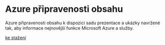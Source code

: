 <div>
<h1>Azure připravenosti obsahu</h1>
<p>Azure připravenosti obsahu k dispozici sadu prezentace a ukázky navržené tak, aby informace nejnovější funkce Microsoft Azure a služby.</p>
<p><a href="http://go.microsoft.com/fwlink/p/?LinkId=331133" class="solution-cta-link light-font arrowbtn green">ke stažení</a></p>
</div>
